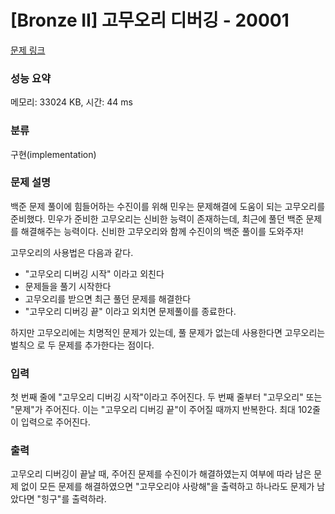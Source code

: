 # [Bronze II] 고무오리 디버깅 - 20001 

[문제 링크](https://www.acmicpc.net/problem/20001) 

### 성능 요약

메모리: 33024 KB, 시간: 44 ms

### 분류

구현(implementation)

### 문제 설명

<p>백준 문제 풀이에 힘들어하는 수진이를 위해 민우는 문제해결에 도움이 되는 고무오리를 준비했다. 민우가 준비한 고무오리는 신비한 능력이 존재하는데, 최근에 풀던 백준 문제를 해결해주는 능력이다. 신비한 고무오리와 함께 수진이의 백준 풀이를 도와주자!</p>

<p>고무오리의 사용법은 다음과 같다.</p>

<ul>
	<li>"고무오리 디버깅 시작" 이라고 외친다</li>
	<li>문제들을 풀기 시작한다</li>
	<li>고무오리를 받으면 최근 풀던 문제를 해결한다</li>
	<li>"고무오리 디버깅 끝" 이라고 외치면 문제풀이를 종료한다.</li>
</ul>

<p>하지만 고무오리에는 치명적인 문제가 있는데, 풀 문제가 없는데 사용한다면 고무오리는 벌칙으 로 두 문제를 추가한다는 점이다.</p>

### 입력 

 <p>첫 번째 줄에 "고무오리 디버깅 시작"이라고 주어진다. 두 번째 줄부터 "고무오리" 또는 "문제"가 주어진다. 이는 "고무오리 디버깅 끝"이 주어질 때까지 반복한다. 최대 102줄이 입력으로 주어진다.</p>

### 출력 

 <p>고무오리 디버깅이 끝날 때, 주어진 문제를 수진이가 해결하였는지 여부에 따라 남은 문제 없이 모든 문제를 해결하였으면 "고무오리야 사랑해"을 출력하고 하나라도 문제가 남았다면 "힝구"를 출력하라.</p>

